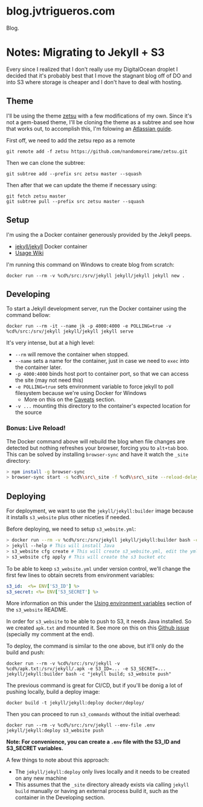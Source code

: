 # blog.jvtrigueros.com
Blog.

# Notes: Migrating to Jekyll + S3

Every since I realized that I don't really use my DigitalOcean droplet I decided that it's probably
best that I move the stagnant blog off of DO and into S3 where storage is cheaper and I don't have
to deal with hosting.

## Theme

I'll be using the theme [zetsu](https://nandomoreira.me/zetsu) with a few modifications of my own.
Since it's not a gem-based theme, I'll be cloning the theme as a subtree and see how that works out,
to accomplish this, I'm folowing an [Atlassian guide](https://www.atlassian.com/blog/git/alternatives-to-git-submodule-git-subtree).

First off, we need to add the zetsu repo as a remote

    git remote add -f zetsu https://github.com/nandomoreirame/zetsu.git

Then we can clone the subtree:

    git subtree add --prefix src zetsu master --squash

Then after that we can update the theme if necessary using:

    git fetch zetsu master
    git subtree pull --prefix src zetsu master --squash

## Setup

I'm using the a Docker container generously provided by the Jekyll peeps.

- [jekyll/jekyll](https://hub.docker.com/r/jekyll/jekyll/) Docker container
- [Usage Wiki](https://github.com/jekyll/docker/wiki/Usage:-Running)

I'm running this command on Windows to create blog from scratch:

    docker run --rm -v %cd%/src:/srv/jekyll jekyll/jekyll jekyll new .

## Developing

To start a Jekyll development server, run the Docker container using the command bellow:

    docker run --rm -it --name jk -p 4000:4000 -e POLLING=true -v %cd%/src:/srv/jekyll jekyll/jekyll jekyll serve

It's very intense, but at a high level:

- `--rm` will remove the container when stopped.
- `--name` sets a name for the container, just in case we need to `exec` into the container later.
- `-p 4000:4000` binds host port to container port, so that we can access the site (may not need this)
- `-e POLLING=true` sets environment variable to force jekyll to poll filesystem because we're using Docker for Windows
  - More on this on the [Caveats](https://github.com/jekyll/docker/wiki/Usage:-Running#caveats) section.
- `-v ...` mounting this directory to the container's expected location for the source

### Bonus: Live Reload!

The Docker command above will rebuild the blog when file changes are detected but nothing refreshes your browser, forcing
you to `alt+tab` boo. This can be solved by installing `browser-sync` and have it watch the `_site` directory:

```bash
> npm install -g browser-sync
> browser-sync start -s %cd%\src\_site -f %cd%\src\_site --reload-delay 300 --no-open
```

## Deploying

For deployment, we want to use the `jekyll/jekyll:builder` image because it installs `s3_website` plus other niceties if
needed.

Before deploying, we need to setup `s3_website.yml`:

```bash
> docker run --rm -v %cd%/src:/srv/jekyll jekyll/jekyll:builder bash -c "jekyll build; s3_website push"
> jekyll --help # This will install Java
> s3_website cfg create # This will create s3_website.yml, edit the yml file with correct creds
> s3_website cfg apply # This will create the s3 bucket etc
```

To be able to keep `s3_website.yml` under version control, we'll change the first few lines to obtain
secrets from environment variables:

```yaml
s3_id:  <%= ENV['S3_ID'] %>
s3_secret: <%= ENV['S3_SECRET'] %>
```

More information on this under the [Using environment variables](https://github.com/laurilehmijoki/s3_website#using-environment-variables) section of the `s3_website`
README.

In order for `s3_website` to be able to push to S3, it needs Java installed. So we created `apk.txt` and mounted it. See more on this on this [Github issue](https://github.com/jekyll/docker/issues/142) (specially my comment at the end).

To deploy, the command is similar to the one above, but it'll only do the build and push:

    docker run --rm -v %cd%/src:/srv/jekyll -v %cd%/apk.txt:/srv/jekyll/.apk -e S3_ID=... -e S3_SECRET=... jekyll/jekyll:builder bash -c "jekyll build; s3_website push"

The previous command is great for CI/CD, but if you'll be donig a lot of pushing locally, build a
deploy image:

    docker build -t jekyll/jekyll:deploy docker/deploy/

Then you can proceed to run `s3_commands` without the initial overhead:

    docker run --rm -v %cd%/src:/srv/jekyll --env-file .env jekyll/jekyll:deploy s3_website push

**Note: For convenience, you can create a `.env` file with the S3_ID and S3_SECRET variables.**

A few things to note about this approach:

- The `jekyll/jekyll:deploy` only lives locally and it needs to be created on any new machine
- This assumes that the `_site` directory already exists via calling `jekyll build` manually or
  having an external process build it, such as the container in the Developing section.